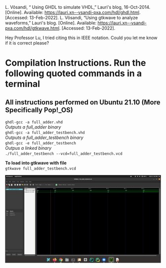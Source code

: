 L. Võsandi, “ Using GHDL to simulate VHDL,” Lauri's blog, 16-Oct-2014. [Online]. Available: https://lauri.xn--vsandi-pxa.com/hdl/ghdl.html. [Accessed: 13-Feb-2022]. 
L. Võsandi, “Using gtkwave to analyze waveforms,” Lauri's blog. [Online]. Available: https://lauri.xn--vsandi-pxa.com/hdl/gtkwave.html. [Accessed: 13-Feb-2022]. 

Hey Professor Lu, I tried citing this in IEEE notation. Could you let me know if it is correct please?

# Compilation Instructions. Run the following quoted commands in a terminal
## All instructions performed on Ubuntu 21.10 (More Specifically Pop!_OS) 

`ghdl-gcc -a full_adder.vhd`  
*Outputs a full_adder binary*  
`ghdl-gcc -a full_adder_testbench.vhd`  
*Outputs a full_adder_testbench binary*  
`ghdl-gcc -e full_adder_testbench`  
*Outpus a linked binary*  
`./full_adder_testbench --vcd=full_adder_testbench.vcd`  
 
**To load into gtkwave with file**  
`gtkwave full_adder_testbench.vcd`

![VCD Screenshot in GTKWave](gtkwaveScreenshot.png)
